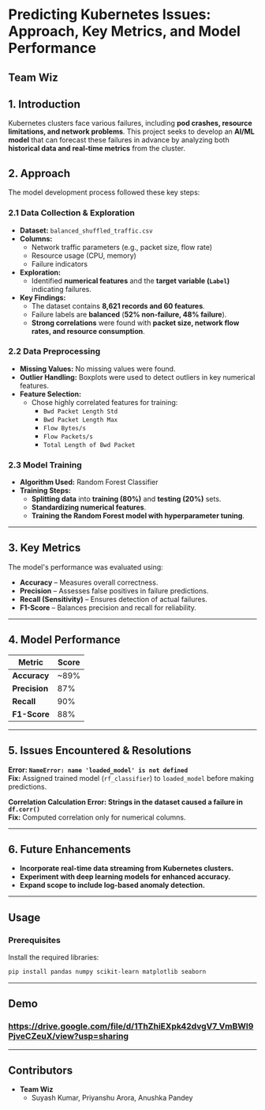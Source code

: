 # Predicting Kubernetes Issues: Approach, Key Metrics, and Model Performance  

## Team Wiz  

## 1. Introduction  
Kubernetes clusters face various failures, including **pod crashes, resource limitations, and network problems**. This project seeks to develop an **AI/ML model** that can forecast these failures in advance by analyzing both **historical data and real-time metrics** from the cluster.  

## 2. Approach  
The model development process followed these key steps:  

### 2.1 Data Collection & Exploration  
- **Dataset:** `balanced_shuffled_traffic.csv`  
- **Columns:**  
  - Network traffic parameters (e.g., packet size, flow rate)  
  - Resource usage (CPU, memory)  
  - Failure indicators  
- **Exploration:**  
  - Identified **numerical features** and the **target variable (`Label`)** indicating failures.  
- **Key Findings:**  
  - The dataset contains **8,621 records and 60 features**.  
  - Failure labels are **balanced** (**52% non-failure, 48% failure**).  
  - **Strong correlations** were found with **packet size, network flow rates, and resource consumption**.  

### 2.2 Data Preprocessing  
- **Missing Values:** No missing values were found.  
- **Outlier Handling:** Boxplots were used to detect outliers in key numerical features.  
- **Feature Selection:**  
  - Chose highly correlated features for training:  
    - `Bwd Packet Length Std`  
    - `Bwd Packet Length Max`  
    - `Flow Bytes/s`  
    - `Flow Packets/s`  
    - `Total Length of Bwd Packet`  

### 2.3 Model Training  
- **Algorithm Used:** Random Forest Classifier  
- **Training Steps:**  
  - **Splitting data** into **training (80%)** and **testing (20%)** sets.  
  - **Standardizing numerical features**.  
  - **Training the Random Forest model with hyperparameter tuning**.  

---

## 3. Key Metrics  
The model's performance was evaluated using:  
- **Accuracy** – Measures overall correctness.  
- **Precision** – Assesses false positives in failure predictions.  
- **Recall (Sensitivity)** – Ensures detection of actual failures.  
- **F1-Score** – Balances precision and recall for reliability.  

---

## 4. Model Performance  

| **Metric**   | **Score** |
|-------------|----------|
| **Accuracy** | ~89%     |
| **Precision** | 87%      |
| **Recall**    | 90%      |
| **F1-Score** | 88%      |

---

## 5. Issues Encountered & Resolutions  
**Error: `NameError: name 'loaded_model' is not defined`**  
**Fix:** Assigned trained model (`rf_classifier`) to `loaded_model` before making predictions.  

**Correlation Calculation Error: Strings in the dataset caused a failure in `df.corr()`**  
**Fix:** Computed correlation only for numerical columns.  

---

## 6. Future Enhancements  
- **Incorporate real-time data streaming from Kubernetes clusters.**  
- **Experiment with deep learning models for enhanced accuracy.**  
- **Expand scope to include log-based anomaly detection.**  

---

## Usage  

### Prerequisites  
Install the required libraries:  
```bash
pip install pandas numpy scikit-learn matplotlib seaborn
```

---

## Demo

### https://drive.google.com/file/d/1ThZhiEXpk42dvgV7_VmBWl9PjveCZeuX/view?usp=sharing

---

## Contributors  
- **Team Wiz**
  - Suyash Kumar, Priyanshu Arora, Anushka Pandey
